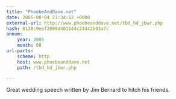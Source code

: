 ```yaml
---
title: "PhoebeAndDave.net"
date: 2005-08-04 21:34:12 +0000
external-url: http://www.phoebeanddave.net/tbd_hd_jbwr.php
hash: 8138c9eef2009d401144c24442b93a7c
annum:
    year: 2005
    month: 08
url-parts:
    scheme: http
    host: www.phoebeanddave.net
    path: /tbd_hd_jbwr.php

---
```


Great wedding speech written by Jim Bernard to hitch his friends.
